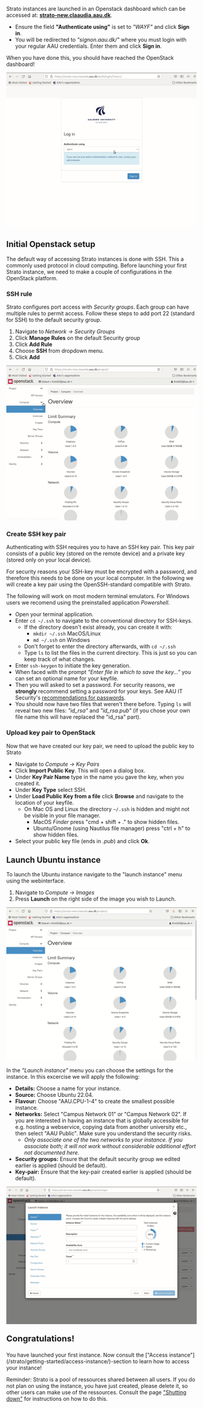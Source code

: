 Strato instances are launched in an Openstack dashboard which can be accessed at: [**strato-new.claaudia.aau.dk**](https://strato-new.claaudia.aau.dk).

* Ensure the field **"Authenticate using"** is set to *"WAYF"* and click **Sign in**. 
* You will be redirected to *"signon.aau.dk/"* where you must login with your regular AAU credentials. Enter them and click **Sign in**.


When you have done this, you should have reached the OpenStack dashboard!

![Alt Description](/assets/img/openstack/login.gif "Login to Strato")

## Initial Openstack setup

The default way of accessing Strato instances is done with SSH. This a commonly used protocol in cloud computing. Before launching your first Strato instance, we need to make a couple of configurations in the OpenStack platform. 

### SSH rule

Strato configures port access with *Security groups*. Each group can have multiple rules to permit access. Follow these steps to add port 22 (standard for SSH) to the default security group.

1. Navigate to *Network -> Security Groups*
3. Click **Manage Rules** on the default Security group
4. Click **Add Rule**
5. Choose **SSH** from dropdown menu.
6. Click **Add**

![Alt Description](/assets/img/openstack/ssh_rule.gif "SSH Rule")

### Create SSH key pair

Authenticating with SSH requires you to have an SSH key pair. This key pair consists of a public key (stored on the remote device) and a private key (stored only on your local device). 

For security reasons your SSH-key must be encrypted with a password, and therefore this needs to be done on your local computer. In the following we will create a key pair using the OpenSSH-standard compatible with Strato.

The following will work on most modern terminal emulators. For Windows users we recomend using the preinstalled application *Powershell*.

* Open your terminal application.
* Enter `cd ~/.ssh` to navigate to the conventional directory for SSH-keys.
    * If the directory doesn't exist already, you can create it with: 
        * `mkdir ~/.ssh` MacOS/Linux
        * `md ~/.ssh` on Windows
    * Don't forget to enter the directory afterwards, with `cd ~/.ssh`
    * Type `ls` to list the files in the current directory. This is just so you can keep track of what changes.
* Enter `ssh-keygen` to initiate the key generation.
* When faced with the prompt *"Enter file in which to save the key..."* you can set an optional name for your keyfile.
* Then you will asked to set a password. For security reasons, we **strongly** recommend setting a password for your keys. See AAU IT Security's [recommendations for passwords](https://www.security.aau.dk/awareness/password/).
* You should now have two files that weren't there before. Typing `ls` will reveal two new files: *"id_rsa"* and *"id_rsa.pub"* (if you chose your own file name this will have replaced the "id_rsa" part).

### Upload key pair to OpenStack

Now that we have created our key pair, we need to upload the public key to Strato 

* Navigate to *Compute -> Key Pairs*
* Click **Import Public Key**. This will open a dialog box.
* Under **Key Pair Name** type in the name you gave the key, when you created it.
* Under **Key Type** select SSH. 
* Under **Load Public Key from a file** click **Browse** and navigate to the location of your keyfile.
	* On Mac OS and Linux the directory `~/.ssh` is hidden and might not be visible in your file manager.
		* MacOS *Finder* press "cmd + shift + ." to show hidden files.
		* Ubuntu/Gnome (using Nautilus file manager) press "ctrl + h" to show hidden files.
* Select your public key file (ends in *.pub*) and click **Ok**.

## Launch Ubuntu instance

To launch the Ubuntu instance navigate to the "launch instance" menu using the webinterface.

1. Navigate to *Compute -> Images*
3. Press **Launch** on the right side of the image you wish to Launch.


![Alt Description](/assets/img/openstack/find_create_instance.gif "Find the 'create instance' option")

In the *"Launch instance"* menu you can choose the settings for the instance. In this excercise we will apply the following:

* **Details:** Choose a name for your instance.
* **Source:** Choose Ubuntu 22.04.
* **Flavour:** Choose "AAU.CPU-1-4" to create the smallest possible instance. 
* **Networks:** Select "Campus Network 01" or "Campus Network 02". If you are interested in having an instance that is globally accessible for e.g. hosting a webservice, copying data from another university etc., then select "AAU Public". Make sure you understand the security risks.
    * *Only associate one of the two networks to your instance. If you associate both; it will not work without considerable additional effort not documented here.*
* **Security groups:** Ensure that the default security group we edited earlier is applied (should be default). 
* **Key-pair:** Ensure that the key-pair created earlier is applied (should be default).


![Alt Description](/assets/img/openstack/Create_instance.gif "Create instance 2")

<p style="font-weight: bold; font-size: 22px;">Congratulations!</p> 
You have launched your first instance. Now consult the ["Access instance"](/strato/getting-started/access-instance/)-section to learn how to access your instance!

Reminder: Strato is a pool of ressources shared between all users. If you do not plan on using the instance, you have just created, please delete it, so other users can make use of the ressources. Consult the page ["Shutting down"](/strato/getting-started/shutting-down/) for instructions on how to do this.
